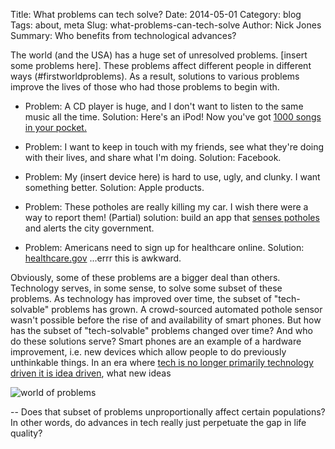 Title: What problems can tech solve?
Date: 2014-05-01
Category: blog
Tags: about, meta
Slug: what-problems-can-tech-solve
Author: Nick Jones
Summary: Who benefits from technological advances?

The world (and the USA) has a huge set of unresolved problems. [insert some problems here].
These problems affect different people in different ways (#firstworldproblems).
As a result, solutions to various problems improve the lives of those who had those
problems to begin with. 

* Problem: A CD player is huge, and I don't want to listen to the same music all the 
time. 
Solution: Here's an iPod! Now you've got [1000 songs in your pocket.](http://theipodrenaissance.files.wordpress.com/2011/10/the-ipod2.png)

* Problem: I want to keep in touch with my friends, see what they're doing with
their lives, and share what I'm doing. 
Solution: Facebook.

* Problem: My (insert device here) is hard to use, ugly, and clunky. I want something
better. 
Solution: Apple products.

* Problem: These potholes are really killing my car. I wish there were a way to report them!
(Partial) solution: build an app that [senses potholes](http://www.fastcoexist.com/1679322/street-bump-a-smartphone-app-automatically-tells-the-city-when-you-drive-over-potholes)
and alerts the city government. 

* Problem: Americans need to sign up for healthcare online. 
Solution: [healthcare.gov](http://healhcare.gov) ...errr this is awkward.

Obviously, some of these problems are a bigger deal than others. Technology serves, in some 
sense, to solve some subset of these problems. As technology has improved over time,
the subset of "tech-solvable" problems has grown. A crowd-sourced automated pothole sensor 
wasn't possible before the rise of and availability of smart phones. But how has the
subset of "tech-solvable" problems changed over time? And who do these solutions serve?
Smart phones are an example of a hardware improvement, i.e. new devices which allow people
to do previously unthinkable things. In an era where [tech is no longer primarily technology
driven it is idea driven](http://www.nytimes.com/2014/03/16/magazine/silicon-valleys-youth-problem.html?_r=0), 
what new ideas 

![world of problems](images/tech_problems.png)

-- Does that subset of problems unproportionally affect certain populations? In other words, do advances in tech really just perpetuate the gap in life quality?

